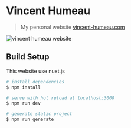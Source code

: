 # Vincent Humeau

> My personal website [vincent-humeau.com](https://www.vincent-humeau.com)

![vincent humeau website](https://image.ibb.co/jvdd1V/Untitled-1.jpg)

## Build Setup

This website use nuxt.js

```bash
# install dependencies
$ npm install

# serve with hot reload at localhost:3000
$ npm run dev

# generate static project
$ npm run generate
```

